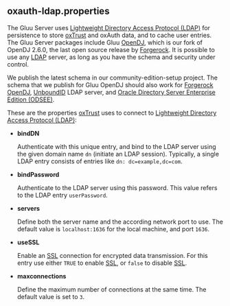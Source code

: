 
## oxauth-ldap.properties

The Gluu Server uses [Lightweight Directory Access Protocol
(LDAP)][ldap] for persistence to store [oxTrust][oxtrust] and oxAuth
data, and to cache user entries. The Gluu Server packages include Gluu
[OpenDJ][opendj], which is our fork of OpenDJ 2.6.0, the last open
source release by [Forgerock][forgerock]. It is possible to use any
[LDAP][ldap] server, as long as you have the schema and security under
control.

We publish the latest schema in our community-edition-setup project. The
schema that we publish for Gluu OpenDJ should also work for [Forgerock
OpenDJ][forgerock-opendj], [UnboundID][unboundid] LDAP server, and
[Oracle Directory Server Enterprise Edition (ODSEE)][odsee].

These are the properties [oxTrust][oxtrust] uses to connect to
[Lightweight Directory Access Protocol (LDAP)][ldap]:

 * __bindDN__

   Authenticate with this unique entry, and bind to the LDAP server
   using the given domain name `dn` (initiate an LDAP session). 
   Typically, a single LDAP entry consists of entries like 
   `dn: dc=example,dc=com`.

 * __bindPassword__

   Authenticate to the LDAP server using this password. This value
   refers to the LDAP entry `userPassword`.

 * __servers__

   Define both the server name and the according network port to use. 
   The default value is `localhost:1636` for the local machine, and 
   port `1636`.

 * __useSSL__

   Enable an [SSL][ssl] connection for encrypted data transmission. For
   this entry use either `TRUE` to enable [SSL][ssl], or `false` to
   disable [SSL][ssl].

 * __maxconnections__

   Define the maximum number of connections at the same time. The 
   default value is set to `3`.

[forgerock]: https://en.wikipedia.org/wiki/ForgeRock "Forgerock, Wikipedia"

[forgerock-opendj]: http://opendj.forgerock.org/ "OpenDJ Directory Services Project"

[ldap]: https://en.wikipedia.org/wiki/Lightweight_Directory_Access_Protocol "Lightweight Directory Access Protocol (LDAP), Wikipedia"

[odsee]: http://www.oracle.com/technetwork/middleware/id-mgmt/overview/index-085178.html "Oracle Directory Server Enterprise Edition (ODSEE)"

[opendj]: https://en.wikipedia.org/wiki/OpenDJ "OpenDJ, Wikipedia"

[oxtrust]: ../oxTrust/ "oxTrust documentation"

[ssl]: https://en.wikipedia.org/wiki/Transport_Layer_Security "Transport Layer Security (TLS), Wikipedia"

[unboundid]: https://www.unboundid.com/ "UnboundiD"
